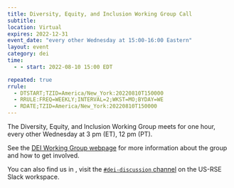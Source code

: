 ```yaml
---
title: Diversity, Equity, and Inclusion Working Group Call
subtitle:
location: Virtual
expires: 2022-12-31
event_date: "every other Wednesday at 15:00-16:00 Eastern"
layout: event
category: dei
time:
  - - start: 2022-08-10 15:00 EDT

repeated: true
rrule:
  - DTSTART;TZID=America/New_York:20220810T150000
  - RRULE:FREQ=WEEKLY;INTERVAL=2;WKST=MO;BYDAY=WE
  - RDATE;TZID=America/New_York:20220810T150000
---
```


The Diversity, Equity, and Inclusion Working Group meets for one hour, every
other Wednesday at 3 pm (ET), 12 pm (PT).

See the [DEI Working Group webpage](https://us-rse.org/wg/dei/) for more
information about the group and how to get involved.

You can also find us in , visit the
[`#dei-discussion` channel](https://usrse.slack.com/messages/dei-discussion)
on the US-RSE Slack workspace.
